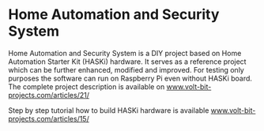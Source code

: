 # Home Automation and Security System

Home Automation and Security System is a DIY project based on Home Automation Starter Kit (HASKi) hardware. It serves as a reference project which can be further enhanced, modified and improved. For testing only purposes the software can run on Raspberry Pi even without HASKi board. 
The complete project description is available on www.volt-bit-projects.com/articles/21/

Step by step tutorial how to build HASKi hardware is available www.volt-bit-projects.com/articles/15/

